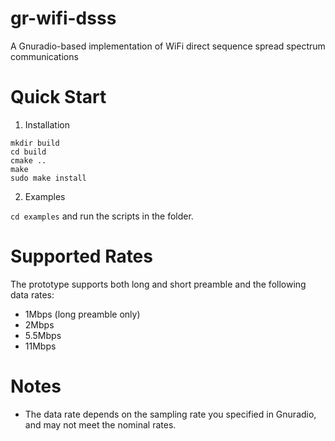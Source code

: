 # gr-wifi-dsss
A Gnuradio-based implementation of WiFi direct sequence spread spectrum communications

# Quick Start
1. Installation
```
mkdir build
cd build
cmake ..
make
sudo make install
```
2. Examples

`cd examples` and run the scripts in the folder.
# Supported Rates
The prototype supports both long and short preamble and the following data rates:
- 1Mbps (long preamble only)
- 2Mbps
- 5.5Mbps
- 11Mbps

# Notes
- The data rate depends on the sampling rate you specified in Gnuradio, and may not meet the nominal rates.
